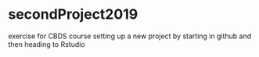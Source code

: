 # secondProject2019
exercise for CBDS course setting up a new project by starting in github and then heading to Rstudio
